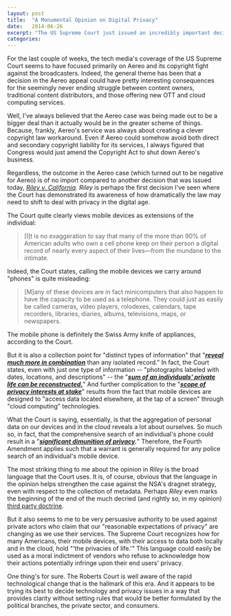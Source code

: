 ```yaml
---
layout: post
title:  "A Monumental Opinion on Digital Privacy"
date:   2014-06-26
excerpt: "The US Supreme Court just issued an incredibly important decision dealing with the privacy implications of mobile device usage and cloud computing."
categories: 
---
```

For the last couple of weeks, the tech media's coverage of the US Supreme Court seems to have focused primarily on Aereo and its copyright fight against the broadcasters.  Indeed, the general theme has been that a decision in the Aereo appeal could have pretty interesting consequences for the seemingly never ending struggle between content owners, traditional content distributors, and those offering new OTT and cloud computing services.  

Well, I've always believed that the Aereo case was being made out to be a bigger deal than it actually would be in the greater scheme of things.  Because, frankly, Aereo's service was always about creating a clever copyright law workaround.  Even if Aereo could somehow avoid both direct and secondary copyright liability for its services, I always figured that Congress would just amend the Copyright Act to shut down Aereo's business.

Regardless, the outcome in the Aereo case (which turned out to be negative for Aereo)  is of no import compared to another decision that was issued today, [*Riley v. California*](http://www.supremecourt.gov/opinions/13pdf/13-132_8l9c.pdf).  *Riley* is perhaps the first decision I've seen where the Court has demonstrated its awareness of how dramatically the law may need to shift to deal with privacy in the digital age.  

The Court quite clearly views mobile devices as extensions of the individual:

>[I]t is no exaggeration to say that many of the more than 90% of American adults who own a cell phone keep on their person a digital record of nearly every aspect of their lives—from the mundane to the intimate.

Indeed, the Court states, calling the mobile devices we carry around "phones" is quite misleading:

>[M]any of these devices are in fact minicomputers that also happen to have the capacity to be used as a telephone. They could just as easily be called cameras, video players, rolodexes, calendars, tape recorders, libraries, diaries, albums, televisions, maps, or newspapers.

The mobile phone is definitely the Swiss Army knife of appliances, according to the Court.  

But it is also a collection point for "distinct types of information" that "<u>***reveal much more in combination***</u> than any isolated record."  In fact, the Court states, even with just one type of information -- "photographs labeled with dates, locations, and descriptions" -- the "***<u>sum of an individuals' private life can be reconstructed.</u>***"  And further complication to the "***<u>scope of privacy interests at stake</u>***" results from the fact that mobile devices are designed to "access data located elsewhere, at the tap of a screen" through "cloud computing" technologies.   

What the Court is saying, essentially, is that the aggregation of personal data on our devices and in the cloud reveals a lot about ourselves.  So much so, in fact, that the comprehensive search of an individual's phone could result in a "***<u>significant dimunition of privacy</u>.***"  Therefore, the Fourth Amendment applies such that a warrant is generally required for any police search of an individual's mobile device.

The most striking thing to me about the opinion in *Riley* is the broad language that the Court uses.  It is, of course, obvious that the language in the opinion helps strengthen the case against the NSA's dragnet strategy, even with respect to the collection of metadata.  Perhaps *Riley* even marks the beginning of the end of the much decried (and rightly so, in my opinion) [third party doctrine](http://www.theatlantic.com/technology/archive/2013/12/what-you-need-to-know-about-the-third-party-doctrine/282721/).

But it also seems to me to be very persuasive authority to be used against private actors who claim that our "reasonable expectations of privacy" are changing as we use their services. The Supreme Court recognizes how for many Americans, their mobile devices, with their access to data both locally and in the cloud, hold "'the privacies of life.'"  This language could easily be used as a moral indictment of vendors who refuse to acknowledge how their actions potentially infringe upon their end users' privacy.  

One thing's for sure.  The Roberts Court is well aware of the rapid technological change that is the hallmark of this era.  And it appears to be trying its best to decide technology and privacy issues in a way that provides clarity without setting rules that would be better formulated by the political branches, the private sector, and consumers.